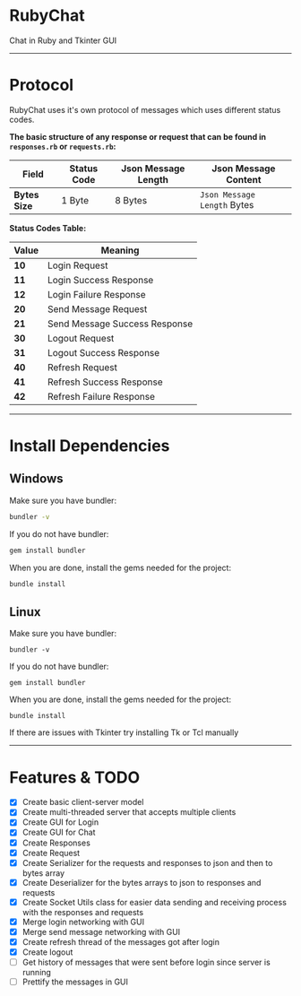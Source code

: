 # RubyChat
Chat in Ruby and Tkinter GUI

____________________________________________________

# Protocol
RubyChat uses it's own protocol of messages which uses different status codes.

**The basic structure of any response or request that can be found in `responses.rb` or `requests.rb`:**

| **Field**      | Status Code | Json Message Length | Json Message Content        | 
| -------------- | ----------- | ------------------- | --------------------------- |
| **Bytes Size** | 1 Byte      | 8 Bytes             | `Json Message Length` Bytes |

**Status Codes Table:**

| **Value** | **Meaning**                     |
| --------- | ------------------------------- |
| **10**    | Login Request                   |
| **11**    | Login Success Response          |
| **12**    | Login Failure Response          |
| **20**    | Send Message Request            |
| **21**    | Send Message Success Response   |
| **30**    | Logout Request                  |
| **31**    | Logout Success Response         |
| **40**    | Refresh Request                 |
| **41**    | Refresh Success Response        |
| **42**    | Refresh Failure Response        |

____________________________________________________


# Install Dependencies
## Windows
Make sure you have bundler:
```cmd
bundler -v
```

If you do not have bundler:
```cmd
gem install bundler
```

When you are done, install the gems needed for the project:
```cmd
bundle install
```

## Linux
Make sure you have bundler:
```console
bundler -v
```

If you do not have bundler:
```console
gem install bundler
```

When you are done, install the gems needed for the project:
```console
bundle install
```

If there are issues with Tkinter try installing Tk or Tcl manually

____________________________________________________

# Features & TODO

- [x] Create basic client-server model
- [x] Create multi-threaded server that accepts multiple clients
- [x] Create GUI for Login
- [x] Create GUI for Chat
- [x] Create Responses
- [x] Create Request
- [x] Create Serializer for the requests and responses to json and then to bytes array
- [x] Create Deserializer for the bytes arrays to json to responses and requests
- [x] Create Socket Utils class for easier data sending and receiving process with the responses and requests
- [x] Merge login networking with GUI
- [x] Merge send message networking with GUI
- [x] Create refresh thread of the messages got after login
- [x] Create logout
- [ ] Get history of messages that were sent before login since server is running
- [ ] Prettify the messages in GUI